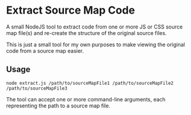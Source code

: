 # Extract Source Map Code

A small NodeJS tool to extract code from one or more JS or CSS source map file(s) and re-create the structure of the original source files.

This is just a small tool for my own purposes to make viewing the original code from a source map easier.

## Usage

```
node extract.js /path/to/sourceMapFile1 /path/to/sourceMapFile2 /path/to/sourceMapFile3
```

The tool can accept one or more command-line arguments, each representing the path to a source map file.